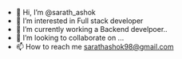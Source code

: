 - 👋 Hi, I’m @sarath_ashok
- 👀 I’m interested in Full stack developer 
- 🌱 I’m currently working a Backend develpoer..
- 💞️ I’m looking to collaborate on ...
- 📫 How to reach me sarathashok98@gmail.com

<!---
sarath98A/sarath98A is a ✨ special ✨ repository because its `README.md` (this file) appears on your GitHub profile.
You can click the Preview link to take a look at your changes.
--->
